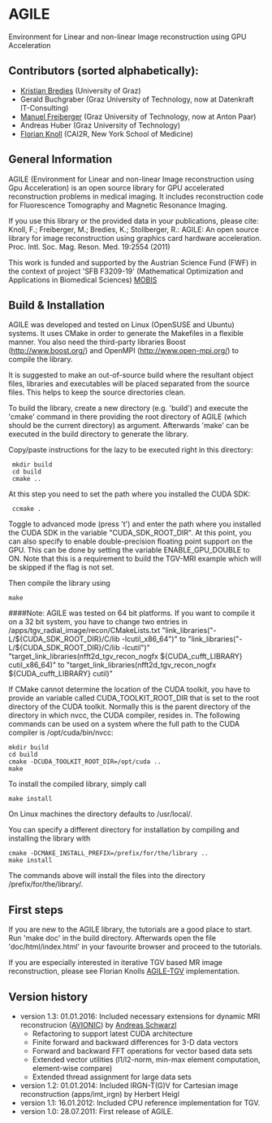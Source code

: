# AGILE
Environment for Linear and non-linear Image reconstruction using GPU Acceleration

## Contributors (sorted alphabetically):
* [Kristian Bredies](http://www.uni-graz.at/~bredies) (University of Graz) 
* Gerald Buchgraber (Graz University of Technology, now at Datenkraft IT-Consulting)
* [Manuel Freiberger](mailto:manuel.freiberger@gmx.at) (Graz University of Technology, now at Anton Paar)
* Andreas Huber (Graz University of Technology)
* [Florian Knoll](http://cai2r.net/people/florian-knoll) (CAI2R, New York School of Medicine)


## General Information
AGILE (Environment for Linear and non-linear Image reconstruction using Gpu
Acceleration) is an open source library for GPU accelerated reconstruction
problems in medical imaging. It includes reconstruction code for Fluorescence
Tomography and Magnetic Resonance Imaging.

If you use this library or the provided data in your publications, please cite:
Knoll, F.; Freiberger, M.; Bredies, K.; Stollberger, R.: AGILE: An open source library
for image reconstruction using graphics card hardware acceleration. Proc. Intl. Soc. Mag.
Reson. Med. 19:2554 (2011)

This work is funded and supported by the Austrian Science Fund (FWF) in the context of project 'SFB F3209-19' (Mathematical Optimization and Applications in Biomedical Sciences)
[MOBIS](http://math.uni-graz.at/mobis/)

## Build & Installation
AGILE was developed and tested on Linux (OpenSUSE and Ubuntu) systems. It uses
CMake in order to generate the Makefiles in a flexible manner. You also need
the third-party libraries Boost (http://www.boost.org/) and OpenMPI
(http://www.open-mpi.org/) to compile the library.

It is suggested to make an out-of-source build where the resultant object
files, libraries and executables will be placed separated from the source
files. This helps to keep the source directories clean.

To build the library, create a new directory (e.g. 'build') and execute the
'cmake' command in there providing the root directory of AGILE (which should
be the current directory) as argument. Afterwards 'make' can be executed
in the build directory to generate the library.

Copy/paste instructions for the lazy to be executed right in this directory:
``` 
 mkdir build
 cd build
 cmake ..
``` 

At this step you need to set the path where you installed the CUDA SDK:
``` 
 ccmake .
``` 

Toggle to advanced mode (press 't') and enter the path where you installed the
CUDA SDK in the variable "CUDA_SDK_ROOT_DIR". At this point, you can also
specify to enable double-precision floating point support on the GPU. This
can be done by setting the variable ENABLE_GPU_DOUBLE to ON. Note that this
is a requirement to build the TGV-MRI example which will be skipped if the flag
is not set.

Then compile the library using
``` 
make
``` 

####Note:
AGILE was tested on 64 bit platforms. If you want to compile it on a
32 bit system, you have to change two entries in
/apps/tgv_radial_image/recon/CMakeLists.txt
"link_libraries("-L/${CUDA_SDK_ROOT_DIR}/C/lib -lcutil_x86_64")" to
"link_libraries("-L/${CUDA_SDK_ROOT_DIR}/C/lib -lcutil")"
"target_link_libraries(nfft2d_tgv_recon_nogfx ${CUDA_cufft_LIBRARY} cutil_x86_64)"
to "target_link_libraries(nfft2d_tgv_recon_nogfx ${CUDA_cufft_LIBRARY} cutil)"

If CMake cannot determine the location of the CUDA toolkit, you have to
provide an variable called CUDA_TOOLKIT_ROOT_DIR that is set to the root
directory of the CUDA toolkit. Normally this is the parent directory
of the directory in which nvcc, the CUDA compiler, resides in. The following
commands can be used on a system where the full path to the CUDA compiler
is /opt/cuda/bin/nvcc:
``` 
mkdir build
cd build
cmake -DCUDA_TOOLKIT_ROOT_DIR=/opt/cuda ..
make
``` 


To install the compiled library, simply call
``` 
make install
``` 


On Linux machines the directory defaults to /usr/local/.

You can specify a different directory for installation by compiling and
installing the library with
``` 
cmake -DCMAKE_INSTALL_PREFIX=/prefix/for/the/library ..
make install
``` 


The commands above will install the files into the directory
/prefix/for/the/library/.

## First steps
If you are new to the AGILE library, the tutorials are a good place to start.
Run 'make doc' in the build directory. Afterwards open the file
'doc/html/index.html' in your favourite browser and proceed to the tutorials.

If you are especially interested in iterative TGV based MR image
reconstruction, please see Florian Knolls [AGILE-TGV](http://www.cai2r.net/resources/software/agile-gpu-image-reconstruction-library) implementation.


## Version history
* version 1.3: 01.01.2016: Included necessary extensions for dynamic MRI reconstrucion ([AVIONIC](https://github.com/IMTtugraz/AVIONIC)) by [Andreas Schwarzl](https://github.com/andyschwarzl)
  * Refactoring to support latest CUDA architecture
  * Finite forward and backward differences for 3-D data vectors
  * Forward and backward FFT operations for vector based data sets
  * Extended vector utilities (l1/l2-norm, min-max element computation, element-wise compare)
  * Extended thread assignment for large data sets
* version 1.2: 01.01.2014: Included IRGN-T(G)V for Cartesian image reconstruction (apps/imt_irgn) by Herbert Heigl
* version 1.1: 16.01.2012: Included CPU reference implementation for TGV.
* version 1.0: 28.07.2011: First release of AGILE.
